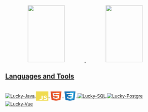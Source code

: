 <div align="center">
  <a href="https://github.com/yLuucky">
  <img height="180em"  img width="48%" src="https://github-readme-stats.vercel.app/api?username=yLuucky&show_icons=true&theme=midnight-purple&include_all_commits=true&count_private=true"/>
  <img height="180em" img width="48%"  src="https://github-readme-stats.vercel.app/api/top-langs/?username=yLuucky&layout=compact&langs_count=7&theme=midnight-purple"/>
</div>
 
 ## Languages and Tools
<div style="display: inline_block"><br>
  <img align="center" alt="Lucky-Java" height="30" width="40" src="https://cdn.jsdelivr.net/gh/devicons/devicon/icons/java/java-original.svg">
  <img align="center" alt="Lucky-Js" height="30" width="40" src="https://raw.githubusercontent.com/devicons/devicon/master/icons/javascript/javascript-plain.svg">
  <img align="center" alt="Lucky-HTML" height="30" width="40" src="https://raw.githubusercontent.com/devicons/devicon/master/icons/html5/html5-original.svg">
  <img align="center" alt="Lucky-CSS" height="30" width="40" src="https://raw.githubusercontent.com/devicons/devicon/master/icons/css3/css3-original.svg">
  <img align="center" alt="Lucky-SQL" height="30" width="40" src="https://cdn.jsdelivr.net/gh/devicons/devicon/icons/mysql/mysql-original-wordmark.svg">
   <img align="center" alt="Lucky-Postgre" height="30" width="40" src="https://cdn.jsdelivr.net/gh/devicons/devicon/icons/postgresql/postgresql-original-wordmark.svg">
  <img align="center" alt="Lucky-Vue" height="30" width="40" src="https://cdn.jsdelivr.net/gh/devicons/devicon/icons/vuejs/vuejs-original-wordmark.svg">
</div>
